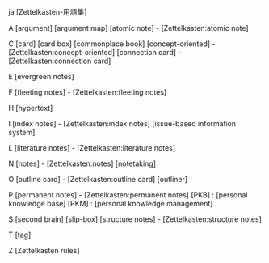 
ja [Zettelkasten-用語集]

A
[argument]
[argument map]
[atomic note] - [Zettelkasten:atomic note]

C
[card]
[card box]
[commonplace book]
[concept-oriented] - [Zettelkasten:concept-oriented]
[connection card] - [Zettelkasten:connection card]

E
[evergreen notes]

F
[fleeting notes] - [Zettelkasten:fleeting notes]

H
[hypertext]

I
[index notes] - [Zettelkasten:index notes]
[issue-based information system]

L
[literature notes] - [Zettelkasten:literature notes]

N
[notes] - [Zettelkasten:notes]
[notetaking]

O
[outline card] - [Zettelkasten:outline card]
[outliner]

P
[permanent notes] - [Zettelkasten:permanent notes]
[PKB] : [personal knowledge base]
[PKM] : [personal knowledge management]

S
[second brain]
[slip-box]
[structure notes] - [Zettelkasten:structure notes]

T
[tag]

Z
[Zettelkasten rules]
